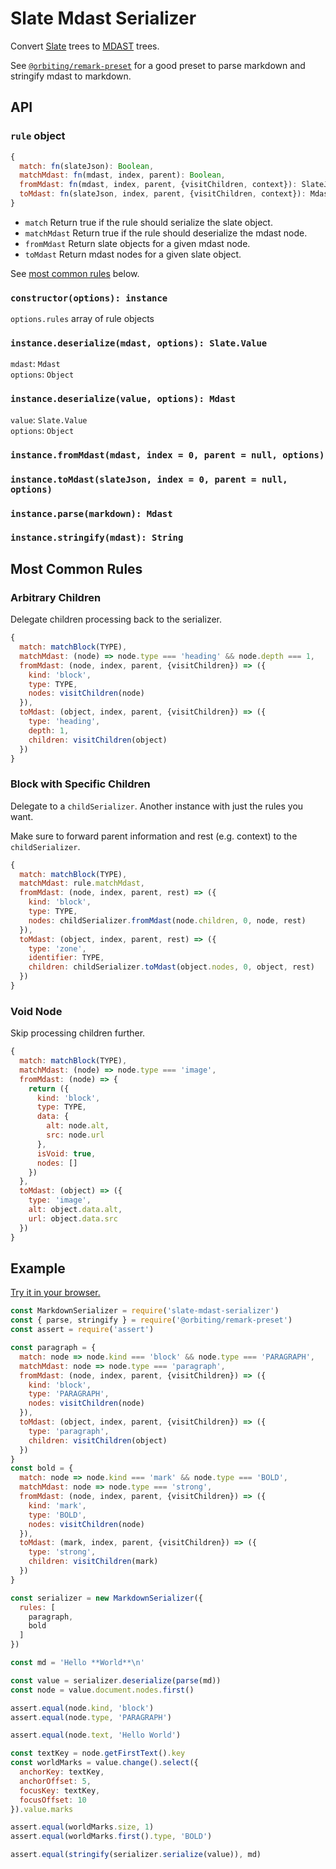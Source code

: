 # Slate Mdast Serializer

Convert [Slate](https://github.com/ianstormtaylor/slate) trees to [MDAST](https://github.com/syntax-tree/mdast) trees.

See [`@orbiting/remark-preset`](../remark-preset) for a good preset to parse markdown and stringify mdast to markdown.

## API

### `rule` object

```js
{
  match: fn(slateJson): Boolean,
  matchMdast: fn(mdast, index, parent): Boolean,
  fromMdast: fn(mdast, index, parent, {visitChildren, context}): SlateJson,
  toMdast: fn(slateJson, index, parent, {visitChildren, context}): Mdast
}
```

- `match`
  Return true if the rule should serialize the slate object.
- `matchMdast`
  Return true if the rule should deserialize the mdast node.
- `fromMdast`
  Return slate objects for a given mdast node.
- `toMdast`
  Return mdast nodes for a given slate object.

See [most common rules](#most-common-rules) below.

### `constructor(options): instance`

`options.rules` array of rule objects

### `instance.deserialize(mdast, options): Slate.Value`

`mdast`: `Mdast`  
`options`: `Object`

### `instance.deserialize(value, options): Mdast`

`value`: `Slate.Value`  
`options`: `Object`

### `instance.fromMdast(mdast, index = 0, parent = null, options)`

### `instance.toMdast(slateJson, index = 0, parent = null, options)`

### `instance.parse(markdown): Mdast`

### `instance.stringify(mdast): String`

## Most Common Rules

### Arbitrary Children

Delegate children processing back to the serializer.

```js
{
  match: matchBlock(TYPE),
  matchMdast: (node) => node.type === 'heading' && node.depth === 1,
  fromMdast: (node, index, parent, {visitChildren}) => ({
    kind: 'block',
    type: TYPE,
    nodes: visitChildren(node)
  }),
  toMdast: (object, index, parent, {visitChildren}) => ({
    type: 'heading',
    depth: 1,
    children: visitChildren(object)
  })
}
```

### Block with Specific Children

Delegate to a `childSerializer`. Another instance with just the rules you want.

Make sure to forward parent information and rest (e.g. context) to the `childSerializer`. 

```js
{
  match: matchBlock(TYPE),
  matchMdast: rule.matchMdast,
  fromMdast: (node, index, parent, rest) => ({
    kind: 'block',
    type: TYPE,
    nodes: childSerializer.fromMdast(node.children, 0, node, rest)
  }),
  toMdast: (object, index, parent, rest) => ({
    type: 'zone',
    identifier: TYPE,
    children: childSerializer.toMdast(object.nodes, 0, object, rest)
  })
}
```

### Void Node

Skip processing children further.

```js
{
  match: matchBlock(TYPE),
  matchMdast: (node) => node.type === 'image',
  fromMdast: (node) => {
    return ({
      kind: 'block',
      type: TYPE,
      data: {
        alt: node.alt,
        src: node.url
      },
      isVoid: true,
      nodes: []
    })
  },
  toMdast: (object) => ({
    type: 'image',
    alt: object.data.alt,
    url: object.data.src
  })
}
```

## Example

[Try it in your browser.](https://runkit.com/tpreusse/slate-mdast-serializer)

```js
const MarkdownSerializer = require('slate-mdast-serializer')
const { parse, stringify } = require('@orbiting/remark-preset')
const assert = require('assert')

const paragraph = {
  match: node => node.kind === 'block' && node.type === 'PARAGRAPH',
  matchMdast: node => node.type === 'paragraph',
  fromMdast: (node, index, parent, {visitChildren}) => ({
    kind: 'block',
    type: 'PARAGRAPH',
    nodes: visitChildren(node)
  }),
  toMdast: (object, index, parent, {visitChildren}) => ({
    type: 'paragraph',
    children: visitChildren(object)
  })
}
const bold = {
  match: node => node.kind === 'mark' && node.type === 'BOLD',
  matchMdast: node => node.type === 'strong',
  fromMdast: (node, index, parent, {visitChildren}) => ({
    kind: 'mark',
    type: 'BOLD',
    nodes: visitChildren(node)
  }),
  toMdast: (mark, index, parent, {visitChildren}) => ({
    type: 'strong',
    children: visitChildren(mark)
  })
}

const serializer = new MarkdownSerializer({
  rules: [
    paragraph,
    bold
  ]
})

const md = 'Hello **World**\n'

const value = serializer.deserialize(parse(md))
const node = value.document.nodes.first()

assert.equal(node.kind, 'block')
assert.equal(node.type, 'PARAGRAPH')

assert.equal(node.text, 'Hello World')

const textKey = node.getFirstText().key
const worldMarks = value.change().select({
  anchorKey: textKey,
  anchorOffset: 5,
  focusKey: textKey,
  focusOffset: 10
}).value.marks

assert.equal(worldMarks.size, 1)
assert.equal(worldMarks.first().type, 'BOLD')

assert.equal(stringify(serializer.serialize(value)), md)
```

